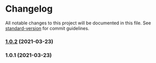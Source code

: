 # Changelog

All notable changes to this project will be documented in this file. See [standard-version](https://github.com/conventional-changelog/standard-version) for commit guidelines.

### [1.0.2](https://github.com/dVaffection/cuegenerator-react/compare/v1.0.1...v1.0.2) (2021-03-23)

### 1.0.1 (2021-03-23)
